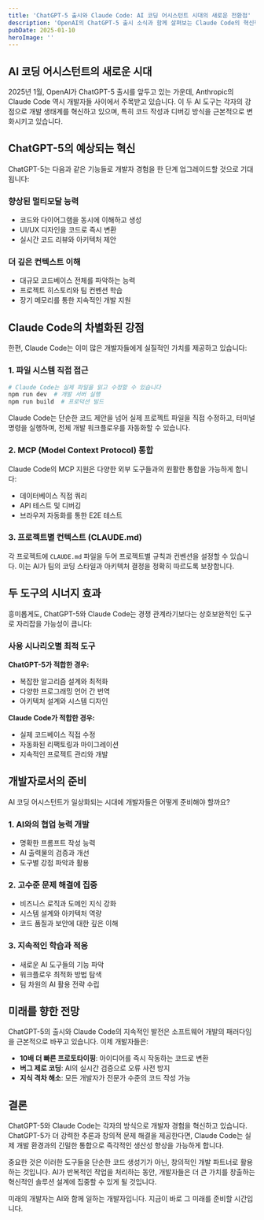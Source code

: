 ```yaml
---
title: 'ChatGPT-5 출시와 Claude Code: AI 코딩 어시스턴트 시대의 새로운 전환점'
description: 'OpenAI의 ChatGPT-5 출시 소식과 함께 살펴보는 Claude Code의 혁신적인 기능들. 두 AI 코딩 도구가 개발자들의 미래를 어떻게 바꾸고 있는지 분석합니다.'
pubDate: 2025-01-10
heroImage: ''
---
```


## AI 코딩 어시스턴트의 새로운 시대

2025년 1월, OpenAI가 ChatGPT-5 출시를 앞두고 있는 가운데, Anthropic의 Claude Code 역시 개발자들 사이에서 주목받고 있습니다. 이 두 AI 도구는 각자의 강점으로 개발 생태계를 혁신하고 있으며, 특히 코드 작성과 디버깅 방식을 근본적으로 변화시키고 있습니다.

## ChatGPT-5의 예상되는 혁신

ChatGPT-5는 다음과 같은 기능들로 개발자 경험을 한 단계 업그레이드할 것으로 기대됩니다:

### 향상된 멀티모달 능력
- 코드와 다이어그램을 동시에 이해하고 생성
- UI/UX 디자인을 코드로 즉시 변환
- 실시간 코드 리뷰와 아키텍처 제안

### 더 깊은 컨텍스트 이해
- 대규모 코드베이스 전체를 파악하는 능력
- 프로젝트 히스토리와 팀 컨벤션 학습
- 장기 메모리를 통한 지속적인 개발 지원

## Claude Code의 차별화된 강점

한편, Claude Code는 이미 많은 개발자들에게 실질적인 가치를 제공하고 있습니다:

### 1. 파일 시스템 직접 접근
```bash
# Claude Code는 실제 파일을 읽고 수정할 수 있습니다
npm run dev  # 개발 서버 실행
npm run build  # 프로덕션 빌드
```

Claude Code는 단순한 코드 제안을 넘어 실제 프로젝트 파일을 직접 수정하고, 터미널 명령을 실행하며, 전체 개발 워크플로우를 자동화할 수 있습니다.

### 2. MCP (Model Context Protocol) 통합
Claude Code의 MCP 지원은 다양한 외부 도구들과의 원활한 통합을 가능하게 합니다:
- 데이터베이스 직접 쿼리
- API 테스트 및 디버깅
- 브라우저 자동화를 통한 E2E 테스트

### 3. 프로젝트별 컨텍스트 (CLAUDE.md)
각 프로젝트에 `CLAUDE.md` 파일을 두어 프로젝트별 규칙과 컨벤션을 설정할 수 있습니다. 이는 AI가 팀의 코딩 스타일과 아키텍처 결정을 정확히 따르도록 보장합니다.

## 두 도구의 시너지 효과

흥미롭게도, ChatGPT-5와 Claude Code는 경쟁 관계라기보다는 상호보완적인 도구로 자리잡을 가능성이 큽니다:

### 사용 시나리오별 최적 도구

**ChatGPT-5가 적합한 경우:**
- 복잡한 알고리즘 설계와 최적화
- 다양한 프로그래밍 언어 간 번역
- 아키텍처 설계와 시스템 디자인

**Claude Code가 적합한 경우:**
- 실제 코드베이스 직접 수정
- 자동화된 리팩토링과 마이그레이션
- 지속적인 프로젝트 관리와 개발

## 개발자로서의 준비

AI 코딩 어시스턴트가 일상화되는 시대에 개발자들은 어떻게 준비해야 할까요?

### 1. AI와의 협업 능력 개발
- 명확한 프롬프트 작성 능력
- AI 출력물의 검증과 개선
- 도구별 강점 파악과 활용

### 2. 고수준 문제 해결에 집중
- 비즈니스 로직과 도메인 지식 강화
- 시스템 설계와 아키텍처 역량
- 코드 품질과 보안에 대한 깊은 이해

### 3. 지속적인 학습과 적응
- 새로운 AI 도구들의 기능 파악
- 워크플로우 최적화 방법 탐색
- 팀 차원의 AI 활용 전략 수립

## 미래를 향한 전망

ChatGPT-5의 출시와 Claude Code의 지속적인 발전은 소프트웨어 개발의 패러다임을 근본적으로 바꾸고 있습니다. 이제 개발자들은:

- **10배 더 빠른 프로토타이핑**: 아이디어를 즉시 작동하는 코드로 변환
- **버그 제로 코딩**: AI의 실시간 검증으로 오류 사전 방지
- **지식 격차 해소**: 모든 개발자가 전문가 수준의 코드 작성 가능

## 결론

ChatGPT-5와 Claude Code는 각자의 방식으로 개발자 경험을 혁신하고 있습니다. ChatGPT-5가 더 강력한 추론과 창의적 문제 해결을 제공한다면, Claude Code는 실제 개발 환경과의 긴밀한 통합으로 즉각적인 생산성 향상을 가능하게 합니다.

중요한 것은 이러한 도구들을 단순한 코드 생성기가 아닌, 창의적인 개발 파트너로 활용하는 것입니다. AI가 반복적인 작업을 처리하는 동안, 개발자들은 더 큰 가치를 창출하는 혁신적인 솔루션 설계에 집중할 수 있게 될 것입니다.

미래의 개발자는 AI와 함께 일하는 개발자입니다. 지금이 바로 그 미래를 준비할 시간입니다.